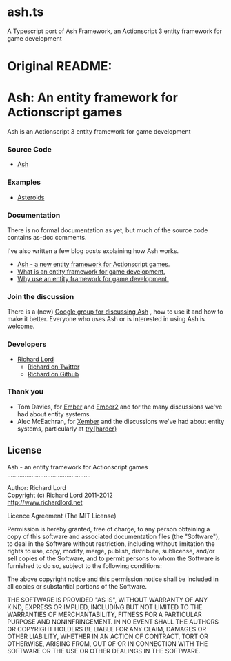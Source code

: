 # ash.ts
A Typescript port of Ash Framework, an Actionscript 3 entity framework for game development


# Original README:

# Ash: An entity framework for Actionscript games

Ash is an Actionscript 3 entity framework for game development

### Source Code

- [Ash](http://github.com/richardlord/Ash)

### Examples

- [Asteroids](http://github.com/richardlord/Asteroids)

### Documentation

There is no formal documentation as yet, but much of the source code contains as-doc comments.

I've also written a few blog posts explaining how Ash works.

- [Ash - a new entity framework for Actionscript games.](http://www.richardlord.net/blog/ecs/introducing-ash.html)
- [What is an entity framework for game development.](http://www.richardlord.net/blog/ecs/what-is-an-entity-framework.html)
- [Why use an entity framework for game development.](http://www.richardlord.net/blog/ecs/why-use-an-entity-framework.html)

### Join the discussion

There is a (new) [Google group for discussing Ash](https://groups.google.com/forum/?fromgroups=#!forum/ash-framework) , how to use it and how to make it better. Everyone who uses Ash or is interested in using Ash is welcome. 

### Developers

- [Richard Lord](http://www.richardlord.net/)
    - [Richard on Twitter](http://twitter.com/Richard_Lord)
    - [Richard on Github](http://github.com/richardlord)

### Thank you

- Tom Davies, for [Ember](https://github.com/tdavies/Ember) and [Ember2](https://github.com/tdavies/Ember2) and for the many discussions we've had about entity systems.
- Alec McEachran, for [Xember](https://github.com/alecmce/xember) and the discussions we've had about entity systems, particularly at [try{harder}](http://www.tryharder.org.uk/)

## License

Ash - an entity framework for Actionscript games  
................................................

Author: Richard Lord  
Copyright (c) Richard Lord 2011-2012  
http://www.richardlord.net

Licence Agreement (The MIT License)

Permission is hereby granted, free of charge, to any person obtaining a copy of this software and associated documentation files (the "Software"), to deal in the Software without restriction, including without limitation the rights to use, copy, modify, merge, publish, distribute, sublicense, and/or sell copies of the Software, and to permit persons to whom the Software is furnished to do so, subject to the following conditions:

The above copyright notice and this permission notice shall be included in all copies or substantial portions of the Software.

THE SOFTWARE IS PROVIDED "AS IS", WITHOUT WARRANTY OF ANY KIND, EXPRESS OR IMPLIED, INCLUDING BUT NOT LIMITED TO THE WARRANTIES OF MERCHANTABILITY, FITNESS FOR A PARTICULAR PURPOSE AND NONINFRINGEMENT. IN NO EVENT SHALL THE AUTHORS OR COPYRIGHT HOLDERS BE LIABLE FOR ANY CLAIM, DAMAGES OR OTHER LIABILITY, WHETHER IN AN ACTION OF CONTRACT, TORT OR OTHERWISE, ARISING FROM, OUT OF OR IN CONNECTION WITH THE SOFTWARE OR THE USE OR OTHER DEALINGS IN THE SOFTWARE.
